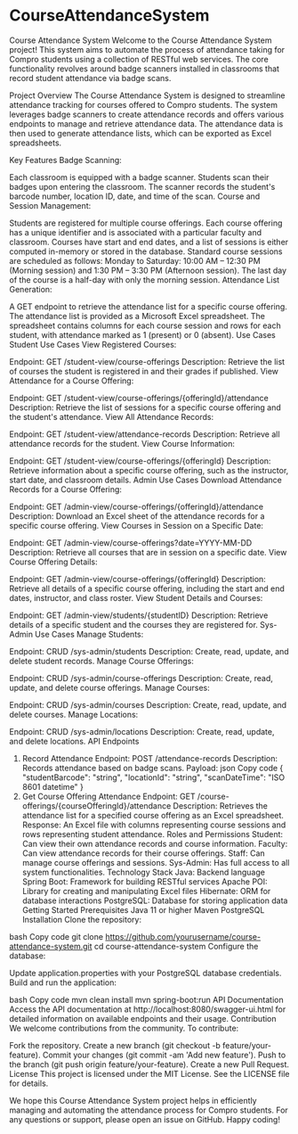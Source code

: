 # CourseAttendanceSystem
Course Attendance System
Welcome to the Course Attendance System project! This system aims to automate the process of attendance taking for Compro students using a collection of RESTful web services. The core functionality revolves around badge scanners installed in classrooms that record student attendance via badge scans.

Project Overview
The Course Attendance System is designed to streamline attendance tracking for courses offered to Compro students. The system leverages badge scanners to create attendance records and offers various endpoints to manage and retrieve attendance data. The attendance data is then used to generate attendance lists, which can be exported as Excel spreadsheets.

Key Features
Badge Scanning:

Each classroom is equipped with a badge scanner.
Students scan their badges upon entering the classroom.
The scanner records the student's barcode number, location ID, date, and time of the scan.
Course and Session Management:

Students are registered for multiple course offerings.
Each course offering has a unique identifier and is associated with a particular faculty and classroom.
Courses have start and end dates, and a list of sessions is either computed in-memory or stored in the database.
Standard course sessions are scheduled as follows:
Monday to Saturday: 10:00 AM – 12:30 PM (Morning session) and 1:30 PM – 3:30 PM (Afternoon session).
The last day of the course is a half-day with only the morning session.
Attendance List Generation:

A GET endpoint to retrieve the attendance list for a specific course offering.
The attendance list is provided as a Microsoft Excel spreadsheet.
The spreadsheet contains columns for each course session and rows for each student, with attendance marked as 1 (present) or 0 (absent).
Use Cases
Student Use Cases
View Registered Courses:

Endpoint: GET /student-view/course-offerings
Description: Retrieve the list of courses the student is registered in and their grades if published.
View Attendance for a Course Offering:

Endpoint: GET /student-view/course-offerings/{offeringId}/attendance
Description: Retrieve the list of sessions for a specific course offering and the student's attendance.
View All Attendance Records:

Endpoint: GET /student-view/attendance-records
Description: Retrieve all attendance records for the student.
View Course Information:

Endpoint: GET /student-view/course-offerings/{offeringId}
Description: Retrieve information about a specific course offering, such as the instructor, start date, and classroom details.
Admin Use Cases
Download Attendance Records for a Course Offering:

Endpoint: GET /admin-view/course-offerings/{offeringId}/attendance
Description: Download an Excel sheet of the attendance records for a specific course offering.
View Courses in Session on a Specific Date:

Endpoint: GET /admin-view/course-offerings?date=YYYY-MM-DD
Description: Retrieve all courses that are in session on a specific date.
View Course Offering Details:

Endpoint: GET /admin-view/course-offerings/{offeringId}
Description: Retrieve all details of a specific course offering, including the start and end dates, instructor, and class roster.
View Student Details and Courses:

Endpoint: GET /admin-view/students/{studentID}
Description: Retrieve details of a specific student and the courses they are registered for.
Sys-Admin Use Cases
Manage Students:

Endpoint: CRUD /sys-admin/students
Description: Create, read, update, and delete student records.
Manage Course Offerings:

Endpoint: CRUD /sys-admin/course-offerings
Description: Create, read, update, and delete course offerings.
Manage Courses:

Endpoint: CRUD /sys-admin/courses
Description: Create, read, update, and delete courses.
Manage Locations:

Endpoint: CRUD /sys-admin/locations
Description: Create, read, update, and delete locations.
API Endpoints
1. Record Attendance
Endpoint: POST /attendance-records
Description: Records attendance based on badge scans.
Payload:
json
Copy code
{
  "studentBarcode": "string",
  "locationId": "string",
  "scanDateTime": "ISO 8601 datetime"
}
2. Get Course Offering Attendance
Endpoint: GET /course-offerings/{courseOfferingId}/attendance
Description: Retrieves the attendance list for a specified course offering as an Excel spreadsheet.
Response: An Excel file with columns representing course sessions and rows representing student attendance.
Roles and Permissions
Student: Can view their own attendance records and course information.
Faculty: Can view attendance records for their course offerings.
Staff: Can manage course offerings and sessions.
Sys-Admin: Has full access to all system functionalities.
Technology Stack
Java: Backend language
Spring Boot: Framework for building RESTful services
Apache POI: Library for creating and manipulating Excel files
Hibernate: ORM for database interactions
PostgreSQL: Database for storing application data
Getting Started
Prerequisites
Java 11 or higher
Maven
PostgreSQL
Installation
Clone the repository:

bash
Copy code
git clone https://github.com/yourusername/course-attendance-system.git
cd course-attendance-system
Configure the database:

Update application.properties with your PostgreSQL database credentials.
Build and run the application:

bash
Copy code
mvn clean install
mvn spring-boot:run
API Documentation
Access the API documentation at http://localhost:8080/swagger-ui.html for detailed information on available endpoints and their usage.
Contribution
We welcome contributions from the community. To contribute:

Fork the repository.
Create a new branch (git checkout -b feature/your-feature).
Commit your changes (git commit -am 'Add new feature').
Push to the branch (git push origin feature/your-feature).
Create a new Pull Request.
License
This project is licensed under the MIT License. See the LICENSE file for details.

We hope this Course Attendance System project helps in efficiently managing and automating the attendance process for Compro students. For any questions or support, please open an issue on GitHub. Happy coding!








